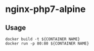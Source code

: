 # nginx-php7-alpine

## Usage

```
docker build -t ${CONTAINER NAME}
docker run -p 80:80 ${CONTAINER NAME}
```

